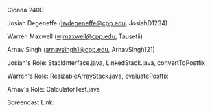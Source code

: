 Cicada 2400

Josiah Degeneffe (jwdegeneffe@cpp.edu, JosiahD1234)

Warren Maxwell (wjmaxwell@cpp.edu, Tausetii)

Arnav Singh (arnavsingh1@cpp.edu, ArnavSingh121)

Josiah's Role: StackInterface.java, LinkedStack.java, convertToPostfix

Warren's Role: ResizableArrayStack.java, evaluatePostfix

Arnav's Role: CalculatorTest.java

Screencast Link: 
